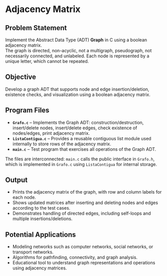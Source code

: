 # Adjacency Matrix

## Problem Statement  
Implement the Abstract Data Type (ADT) **Graph** in C using a boolean adjacency matrix.  
The graph is directed, non-acyclic, not a multigraph, pseudograph, not necessarily connected, and unlabeled. Each node is represented by a unique letter, which cannot be repeated.  

## Objective  
Develop a graph ADT that supports node and edge insertion/deletion, existence checks, and visualization using a boolean adjacency matrix.  

## Program Files  

- **`Grafo.c`** – Implements the Graph ADT: construction/destruction, insert/delete nodes, insert/delete edges, check existence of nodes/edges, print adjacency matrix.  
- **`ListaContigua.c`** – Provides a reusable contiguous list module used internally to store rows of the adjacency matrix.  
- **`main.c`** – Test program that exercises all operations of the Graph ADT.  

The files are interconnected: `main.c` calls the public interface in `Grafo.h`, which is implemented in `Grafo.c` using `ListaContigua` for internal storage.  

## Output  
- Prints the adjacency matrix of the graph, with row and column labels for each node.  
- Shows updated matrices after inserting and deleting nodes and edges according to the test cases.  
- Demonstrates handling of directed edges, including self-loops and multiple insertions/deletions.  

## Potential Applications  
- Modeling networks such as computer networks, social networks, or transport networks.  
- Algorithms for pathfinding, connectivity, and graph analysis.  
- Educational tool to understand graph representations and operations using adjacency matrices.
